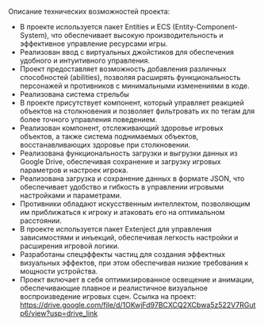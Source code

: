 Описание технических возможностей проекта:
   - В проекте используется пакет Entities и ECS (Entity-Component-System), что обеспечивает высокую производительность и эффективное управление ресурсами игры.
   - Реализован ввод с виртуальных джойстиков для обеспечения удобного и интуитивного управления.
   - Проект предоставляет возможность добавления различных способностей (abilities), позволяя расширять функциональность персонажей и противников с минимальными изменениями в коде.
   - Реализована система стрельбы
   - В проекте присутствует компонент, который управляет реакцией объектов на столкновения и позволяет фильтровать их по тегам для более точного управления поведением.
   - Реализован компонент, отслеживающий здоровье игровых объектов, а также система поднимаемых объектов, восстанавливающих здоровье при столкновении.
   - Реализована функциональность загрузки и выгрузки данных из Google Drive, обеспечивая сохранение и загрузку игровых параметров и настроек игрока.
   - Реализована загрузка и сохранение данных в формате JSON, что обеспечивает удобство и гибкость в управлении игровыми настройками и параметрами.
   - Противники обладают искусственным интеллектом, позволяющим им приближаться к игроку и атаковать его на оптимальном расстоянии.
   - В проекте используется пакет Extenject для управления зависимостями и инъекций, обеспечивая легкость настройки и расширения игровой логики.
   - Разработаны спецэффекты частиц для создания эффектных визуальных эффектов, при этом обеспечивая низкие требования к мощности устройства.
   - Проект включает в себя оптимизированное освещение и анимации, обеспечивающие плавное и реалистичное визуальное воспроизведение игровых сцен.
Ссылка на проект: https://drive.google.com/file/d/1OKwjFd97BCXCQ2XCbwa5z522V7RGutp6/view?usp=drive_link
